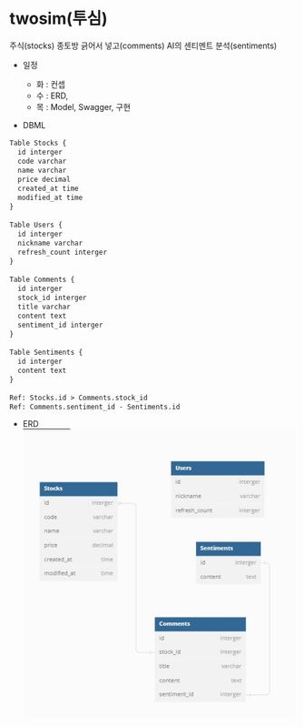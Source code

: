 # twosim(투심)

주식(stocks) 종토방 긁어서 넣고(comments) AI의 센티멘트 분석(sentiments)

* 일정
  * 화 : 컨셉
  * 수 : ERD, 
  * 목 : Model, Swagger, 구현

* DBML

```
Table Stocks {
  id interger
  code varchar
  name varchar
  price decimal
  created_at time
  modified_at time
}

Table Users {
  id interger
  nickname varchar
  refresh_count interger
}

Table Comments {
  id interger
  stock_id interger
  title varchar
  content text
  sentiment_id interger
}

Table Sentiments {
  id interger
  content text
}

Ref: Stocks.id > Comments.stock_id
Ref: Comments.sentiment_id - Sentiments.id
```

* ERD
  ![erd](.\docs\media\erd.JPG)
